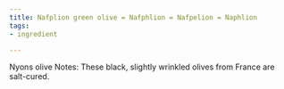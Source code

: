 ```yaml
---
title: Nafplion green olive = Nafphlion = Nafpelion = Naphlion
tags:
- ingredient

---
```

Nyons olive Notes: These black, slightly wrinkled olives from France are salt-cured.
